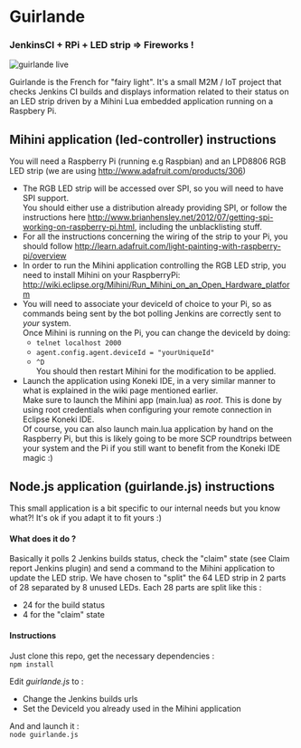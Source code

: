 Guirlande 
============
### JenkinsCI + RPi + LED strip => Fireworks !

![guirlande live](https://pbs.twimg.com/media/BIIkdD9CUAA9qly.jpg:thumb)

Guirlande is the French for "fairy light".
It's a small M2M / IoT project that checks Jenkins CI builds and displays information related to their status on an LED strip driven by a Mihini Lua embedded application running on a Raspbery Pi.


Mihini application (led-controller) instructions
------------------------------------------------

You will need a Raspberry Pi (running e.g Raspbian) and an LPD8806 RGB LED strip (we are using http://www.adafruit.com/products/306)

* The RGB LED strip will be accessed over SPI, so you will need to have SPI support.  
You should either use a distribution already providing SPI, or follow the instructions here http://www.brianhensley.net/2012/07/getting-spi-working-on-raspberry-pi.html, including the unblacklisting stuff.
* For all the instructions concerning the wiring of the strip to your Pi, you should follow http://learn.adafruit.com/light-painting-with-raspberry-pi/overview
* In order to run the Mihini application controlling the RGB LED strip, you need to install Mihini on your RaspberryPi: http://wiki.eclipse.org/Mihini/Run_Mihini_on_an_Open_Hardware_platform
* You will need to associate your deviceId of choice to your Pi, so as commands being sent by the bot polling Jenkins are correctly sent to *your* system.  
Once Mihini is running on the Pi, you can change the deviceId by doing:
    * `telnet localhost 2000`
    * `agent.config.agent.deviceId = "yourUniqueId"`
    * `^D`  
You should then restart Mihini for the modification to be applied.  
* Launch the application using Koneki IDE, in a very similar manner to what is explained in the wiki page mentioned earlier.  
Make sure to launch the Mihini app (main.lua) as *root*. This is done by using root credentials when configuring your remote connection in Eclipse Koneki IDE.  
Of course, you can also launch main.lua application by hand on the Raspberry Pi, but this is likely going to be more SCP roundtrips between your system and the Pi if you still want to benefit from the Koneki IDE magic :)

Node.js application (guirlande.js) instructions
-----------------------------------------------

This small application is a bit specific to our internal needs but you know what?! It's ok if you adapt it to fit yours :)

#### What does it do ?
Basically it polls 2 Jenkins builds status, check the "claim" state (see Claim report Jenkins plugin) and send a command to the Mihini application to update the LED strip. 
We have chosen to "split" the 64 LED strip in 2 parts of 28 separated by 8 unused LEDs. Each 28 parts are split like this :
* 24 for the build status
* 4 for the "claim" state

#### Instructions
Just clone this repo, get the necessary dependencies :  
`npm install`  

Edit *guirlande.js* to : 
* Change the Jenkins builds urls
* Set the DeviceId  you already used in the Mihini application

And and launch it :  
 `node guirlande.js`

